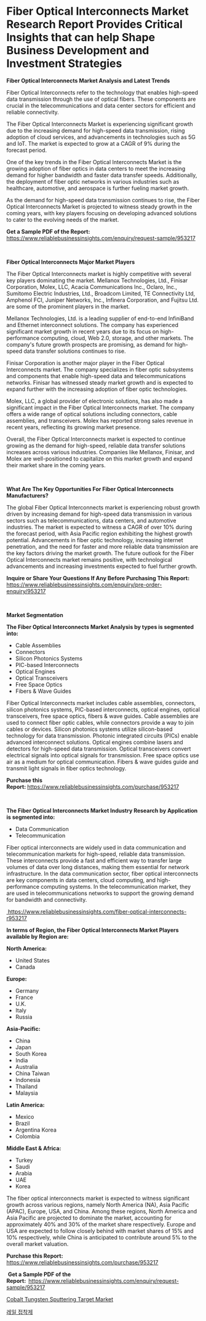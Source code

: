 <p><h1>Fiber Optical Interconnects Market Research Report Provides Critical Insights that can help Shape Business Development and Investment Strategies</h1></p><p><strong>Fiber Optical Interconnects Market Analysis and Latest Trends</strong></p>
<p><p>Fiber Optical Interconnects refer to the technology that enables high-speed data transmission through the use of optical fibers. These components are crucial in the telecommunications and data center sectors for efficient and reliable connectivity.</p><p>The Fiber Optical Interconnects Market is experiencing significant growth due to the increasing demand for high-speed data transmission, rising adoption of cloud services, and advancements in technologies such as 5G and IoT. The market is expected to grow at a CAGR of 9% during the forecast period.</p><p>One of the key trends in the Fiber Optical Interconnects Market is the growing adoption of fiber optics in data centers to meet the increasing demand for higher bandwidth and faster data transfer speeds. Additionally, the deployment of fiber optic networks in various industries such as healthcare, automotive, and aerospace is further fueling market growth.</p><p>As the demand for high-speed data transmission continues to rise, the Fiber Optical Interconnects Market is projected to witness steady growth in the coming years, with key players focusing on developing advanced solutions to cater to the evolving needs of the market.</p></p>
<p><strong>Get a Sample PDF of the Report:&nbsp;</strong> <a href="https://www.reliablebusinessinsights.com/enquiry/request-sample/953217">https://www.reliablebusinessinsights.com/enquiry/request-sample/953217</a></p>
<p>&nbsp;</p>
<p><strong>Fiber Optical Interconnects Major Market Players</strong></p>
<p><p>The Fiber Optical Interconnects market is highly competitive with several key players dominating the market. Mellanox Technologies, Ltd., Finisar Corporation, Molex, LLC, Acacia Communications Inc., Oclaro, Inc., Sumitomo Electric Industries, Ltd., Broadcom Limited, TE Connectivity Ltd, Amphenol FCI, Juniper Networks, Inc., Infinera Corporation, and Fujitsu Ltd. are some of the prominent players in the market.</p><p>Mellanox Technologies, Ltd. is a leading supplier of end-to-end InfiniBand and Ethernet interconnect solutions. The company has experienced significant market growth in recent years due to its focus on high-performance computing, cloud, Web 2.0, storage, and other markets. The company's future growth prospects are promising, as demand for high-speed data transfer solutions continues to rise.</p><p>Finisar Corporation is another major player in the Fiber Optical Interconnects market. The company specializes in fiber optic subsystems and components that enable high-speed data and telecommunications networks. Finisar has witnessed steady market growth and is expected to expand further with the increasing adoption of fiber optic technologies.</p><p>Molex, LLC, a global provider of electronic solutions, has also made a significant impact in the Fiber Optical Interconnects market. The company offers a wide range of optical solutions including connectors, cable assemblies, and transceivers. Molex has reported strong sales revenue in recent years, reflecting its growing market presence.</p><p>Overall, the Fiber Optical Interconnects market is expected to continue growing as the demand for high-speed, reliable data transfer solutions increases across various industries. Companies like Mellanox, Finisar, and Molex are well-positioned to capitalize on this market growth and expand their market share in the coming years.</p></p>
<p>&nbsp;</p>
<p><strong>What Are The Key Opportunities For Fiber Optical Interconnects Manufacturers?</strong></p>
<p><p>The global Fiber Optical Interconnects market is experiencing robust growth driven by increasing demand for high-speed data transmission in various sectors such as telecommunications, data centers, and automotive industries. The market is expected to witness a CAGR of over 10% during the forecast period, with Asia Pacific region exhibiting the highest growth potential. Advancements in fiber optic technology, increasing internet penetration, and the need for faster and more reliable data transmission are the key factors driving the market growth. The future outlook for the Fiber Optical Interconnects market remains positive, with technological advancements and increasing investments expected to fuel further growth.</p></p>
<p><strong>Inquire or Share Your Questions If Any Before Purchasing This Report:</strong> <a href="https://www.reliablebusinessinsights.com/enquiry/pre-order-enquiry/953217">https://www.reliablebusinessinsights.com/enquiry/pre-order-enquiry/953217</a></p>
<p>&nbsp;</p>
<p><strong>Market Segmentation</strong></p>
<p><strong>The Fiber Optical Interconnects Market Analysis by types is segmented into:</strong></p>
<p><ul><li>Cable Assemblies</li><li>Connectors</li><li>Silicon Photonics Systems</li><li>PIC-based Interconnects</li><li>Optical Engines</li><li>Optical Transceivers</li><li>Free Space Optics</li><li>Fibers & Wave Guides</li></ul></p>
<p><p>Fiber Optical Interconnects market includes cable assemblies, connectors, silicon photonics systems, PIC-based interconnects, optical engines, optical transceivers, free space optics, fibers & wave guides. Cable assemblies are used to connect fiber optic cables, while connectors provide a way to join cables or devices. Silicon photonics systems utilize silicon-based technology for data transmission. Photonic integrated circuits (PICs) enable advanced interconnect solutions. Optical engines combine lasers and detectors for high-speed data transmission. Optical transceivers convert electrical signals into optical signals for transmission. Free space optics use air as a medium for optical communication. Fibers & wave guides guide and transmit light signals in fiber optics technology.</p></p>
<p><strong>Purchase this Report:&nbsp;</strong><a href="https://www.reliablebusinessinsights.com/purchase/953217">https://www.reliablebusinessinsights.com/purchase/953217</a></p>
<p>&nbsp;</p>
<p><strong>The Fiber Optical Interconnects Market Industry Research by Application is segmented into:</strong></p>
<p><ul><li>Data Communication</li><li>Telecommunication</li></ul></p>
<p><p>Fiber optical interconnects are widely used in data communication and telecommunication markets for high-speed, reliable data transmission. These interconnects provide a fast and efficient way to transfer large volumes of data over long distances, making them essential for network infrastructure. In the data communication sector, fiber optical interconnects are key components in data centers, cloud computing, and high-performance computing systems. In the telecommunication market, they are used in telecommunications networks to support the growing demand for bandwidth and connectivity.</p></p>
<p><a href="https://www.reliablebusinessinsights.com/fiber-optical-interconnects-r953217">&nbsp;https://www.reliablebusinessinsights.com/fiber-optical-interconnects-r953217</a></p>
<p><strong>In terms of Region, the Fiber Optical Interconnects Market Players available by Region are:</strong></p>
<p>
    <p> <strong> North America: </strong>
        <ul>
            <li>United States</li>
            <li>Canada</li>
        </ul>
        </p> 
    <p> <strong> Europe: </strong>
        <ul>
            <li>Germany</li>
            <li>France</li>
            <li>U.K.</li>
            <li>Italy</li>
            <li>Russia</li>
        </ul>
        </p> 
    <p> <strong> Asia-Pacific: </strong>
        <ul>
            <li>China</li>
            <li>Japan</li>
            <li>South Korea</li>
            <li>India</li>
            <li>Australia</li>
            <li>China Taiwan</li>
            <li>Indonesia</li>
            <li>Thailand</li>
            <li>Malaysia</li>
        </ul>
        </p> 
    <p> <strong> Latin America: </strong>
        <ul>
            <li>Mexico</li>
            <li>Brazil</li>
            <li>Argentina Korea</li>
            <li>Colombia</li>
        </ul>
        </p> 
    <p> <strong> Middle East & Africa: </strong>
        <ul>
            <li>Turkey</li>
            <li>Saudi</li>
            <li>Arabia</li>
            <li>UAE</li>
            <li>Korea</li>
        </ul>
    </p>
    </p>
<p><p>The fiber optical interconnects market is expected to witness significant growth across various regions, namely North America (NA), Asia Pacific (APAC), Europe, USA, and China. Among these regions, North America and Asia Pacific are projected to dominate the market, accounting for approximately 40% and 30% of the market share respectively. Europe and USA are expected to follow closely behind with market shares of 15% and 10% respectively, while China is anticipated to contribute around 5% to the overall market valuation.</p></p>
<p><strong>Purchase this Report: </strong><a href="https://www.reliablebusinessinsights.com/purchase/953217">https://www.reliablebusinessinsights.com/purchase/953217</a></p>
<p>&nbsp;<strong>Get a Sample PDF of the Report:&nbsp;&nbsp;</strong><a href="https://www.reliablebusinessinsights.com/enquiry/request-sample/953217">https://www.reliablebusinessinsights.com/enquiry/request-sample/953217</a></p>
<p><strong></strong></p>
<p><p><a href="https://github.com/YashRP12/Market-Research-Report-List-5/blob/main/cobalt-tungsten-sputtering-target-market.md">Cobalt Tungsten Sputtering Target Market</a></p><p><a href="https://github.com/vanessagrant665567/Market-Research-Report-List-2/blob/main/597000783255.md">레일 접착제</a></p></p>